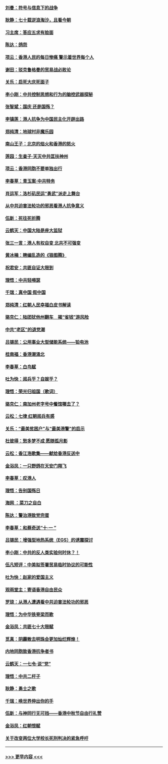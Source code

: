 #### [刘曼：符号与信息下的战争](../pages/nsc993/n11564655.md?t=10031701) 
#### [耿静：七十载逆浪淘沙，且看今朝](../pages/nsc993/n11564520.md?t=10031701) 
#### [习主席：答应五求有脸面](../pages/nsc993/n11563953.md?t=10031701) 
#### [陈达：鸽怨](../pages/nsc993/n11561879.md?t=10031701) 
#### [项云：香港人民的每日惨痛  警示着世界每个人](../pages/nsc993/n11559273.md?t=10031701) 
#### [谢田：驳克鲁格曼的贸易战必败论](../pages/nsc993/n11555840.md?t=10031701) 
#### [关乐：启死大庆死面子](../pages/nsc993/n11556823.md?t=10031701) 
#### [李小刚：中共控制思想和行为的脑控武器探秘](../pages/nsc993/n11556776.md?t=10031701) 
#### [张智斌：国庆  还是国殇？](../pages/nsc993/n11556617.md?t=10031701) 
#### [李镇莲：港人抗争为中国民主化开辟出路](../pages/nsc993/n11556570.md?t=10031701) 
#### [郑纯清：地球村非魔乐园](../pages/nsc993/n11555415.md?t=10031701) 
#### [南山王子：北京的焰火和香港的怒火](../pages/nsc993/n11555318.md?t=10031701) 
#### [莲园：生查子·天灭中共匡扶神州](../pages/nsc993/n11555302.md?t=10031701) 
#### [项云：香港同胞不要单独出行](../pages/nsc993/n11555276.md?t=10031701) 
#### [李春草：青玉案‧中共特务](../pages/nsc993/n11552356.md?t=10031701) 
#### [肖运军：洛杉矶民运“勇武”派走上舞台](../pages/nsc993/n11551595.md?t=10031701) 
#### [从中共迫害法轮功的邪恶看港人抗争意义](../pages/nsc993/n11540858.md?t=10031701) 
#### [伍新：死往死折腾](../pages/nsc993/n11550174.md?t=10031701) 
#### [云鹤天：中国大陆是座大监狱](../pages/nsc993/n11550155.md?t=10031701) 
#### [张三一言：港人有权自变 北共不可强变](../pages/nsc993/n11550132.md?t=10031701) 
#### [黄冰楠：瞎编乱造的《狼图腾》](../pages/nsc993/n11550082.md?t=10031701) 
#### [祝君安：共匪自证大限到](../pages/nsc993/n11550041.md?t=10031701) 
#### [理悟：中共轻嘚瑟](../pages/nsc993/n11547978.md?t=10031701) 
#### [千瑞：真中国 假中国](../pages/nsc993/n11547865.md?t=10031701) 
#### [郑纯清：红朝人民幸福白皮书解读](../pages/nsc993/n11547499.md?t=10031701) 
#### [骆克仁：陆团犹他州翻车　揭“省钱”游风险](../pages/nsc993/n11546977.md?t=10031701) 
#### [中共“老区”的退党潮](../pages/nsc993/n11545995.md?t=10031701) 
#### [吕锡民：公用事业大型储能系统——铅电池](../pages/nsc993/n11545701.md?t=10031701) 
#### [桂南福：香港潮涌北](../pages/nsc993/n11545682.md?t=10031701) 
#### [李春草：白鸟赋](../pages/nsc993/n11545663.md?t=10031701) 
#### [吐为快：阅兵乎？自娱乎？](../pages/nsc993/n11545625.md?t=10031701) 
#### [理悟：荣光归祖国（歌词）](../pages/nsc993/n11545616.md?t=10031701) 
#### [骆克仁：南加州老字号中餐馆哪去了？](../pages/nsc993/n11545120.md?t=10031701) 
#### [云松：七律 红朝阅兵有感](../pages/nsc993/n11542394.md?t=10031701) 
#### [关乐：“最美贫困户”与“最美港警”的启示](../pages/nsc993/n11542252.md?t=10031701) 
#### [杜彼得：愁多梦不成 愿随孤月影](../pages/nsc993/n11540296.md?t=10031701) 
#### [云松：香江浩歌集——献给香港反送中](../pages/nsc993/n11540149.md?t=10031701) 
#### [金浴凤：一只野鸽在天安门翔飞](../pages/nsc993/n11540280.md?t=10031701) 
#### [李春草：叹港人](../pages/nsc993/n11540119.md?t=10031701) 
#### [理悟：告别国殇日](../pages/nsc993/n11539610.md?t=10031701) 
#### [海网 ：菜刀之自白](../pages/nsc993/n11539597.md?t=10031701) 
#### [陈达：警治港致党完蛋](../pages/nsc993/n11538127.md?t=10031701) 
#### [李春草：和蔡奇送“十·一 ”](../pages/nsc993/n11537810.md?t=10031701) 
#### [吕锡民：增强型地热系统（EGS）的诱震探讨](../pages/nsc993/n11537765.md?t=10031701) 
#### [李小刚：中共的反人类实验何时休？！](../pages/nsc993/n11537669.md?t=10031701) 
#### [伍凡短评：中美拟签署贸易临时协议的可能性](../pages/nsc993/n11536773.md?t=10031701) 
#### [吐为快：赵家的爱国主义](../pages/nsc993/n11536750.md?t=10031701) 
#### [观雨堂主：寄语香港自由民众](../pages/nsc993/n11536735.md?t=10031701) 
#### [罗琼：从港人遭遇看中共迫害法轮功的邪恶](../pages/nsc993/n11507862.md?t=10031701) 
#### [理悟：为中华铁脊梁而歌](../pages/nsc993/n11534458.md?t=10031701) 
#### [金浴凤：共匪七十大限赋](../pages/nsc993/n11534434.md?t=10031701) 
#### [觅真：阴霾散去明珠会更加灿烂辉煌！](../pages/nsc993/n11531858.md?t=10031701) 
#### [内地同胞致香港抗争者书](../pages/nsc993/n11531645.md?t=10031701) 
#### [云鹤天：一七令‧说“党”](../pages/nsc993/n11529099.md?t=10031701) 
#### [理悟：中共二杆子](../pages/nsc993/n11529046.md?t=10031701) 
#### [耿静：勇士之歌](../pages/nsc993/n11527562.md?t=10031701) 
#### [千瑞：唤世界伸出你的手](../pages/nsc993/n11526942.md?t=10031701) 
#### [伍新：与神同行无可挡——香港中秋节自由行礼赞](../pages/nsc993/n11526801.md?t=10031701) 
#### [金浴凤：红朝恨赋](../pages/nsc993/n11524312.md?t=10031701) 
#### [关于改变两位大学校长死刑判决的紧急呼吁](../pages/nsc993/n11524103.md?t=10031701) 

----
#### [ >>> 更早内容 <<< ](../indexes/nsc993-earlier.md)
